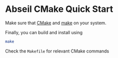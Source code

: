# Abseil CMake Quick Start #

Make sure that [CMake](https://cmake.org/install/) and [make](https://www.gnu.org/software/make/#download) on your system.

Finally, you can build and install using
```bash
make
```

Check the `Makefile` for relevant CMake commands
